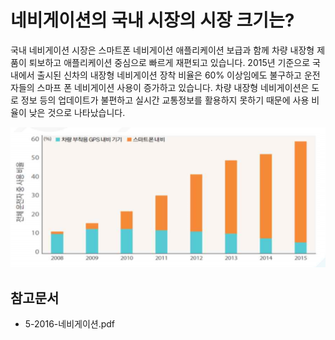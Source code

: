 # 네비게이션의 국내 시장의 시장 크기는?
국내 네비게이션 시장은 스마트폰 네비게이션 애플리케이션 보급과 함께 차량 내장형 제품이 퇴보하고 애플리케이션 중심으로 빠르게 재편되고 있습니다. 
2015년 기준으로 국내에서 출시된 신차의 내장형 네비게이션 장착 비율은 60% 이상임에도 불구하고 운전자들의 스마프 폰 네비게이션 사용이 증가하고 있습니다. 
차량 내장형 네비게이션은 도로 정보 등의 업데이트가 불편하고 실시간 교통정보를 활용하지 못하기 때문에 사용 비율이 낮은 것으로 나타났습니다.
   

![ ](./images/네비게이션_Q12_2_1.PNG) 

## 참고문서
- 5-2016-네비게이션.pdf
